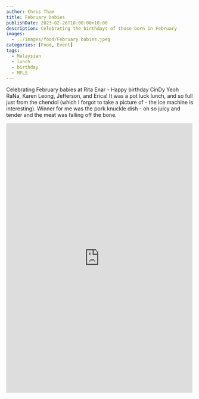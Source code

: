 ```yaml
---
author: Chris Tham
title: February babies
publishDate: 2023-02-26T18:00:00+10:00
description: Celebrating the birthdays of those born in February
images:
  - ../images/food/February babies.jpeg
categories: [Food, Event]
tags:
  - Malaysian
  - lunch
  - birthday
  - MFLS
---
```


Celebrating February babies at Rita Enar - Happy birthday CinDy Yeoh RaNa, Karen Leong, Jefferson, and Erica! It was a pot luck lunch, and so full just from the chendol (which I forgot to take a picture of - the ice machine is interesting). Winner for me was the pork knuckle dish - oh so juicy and tender and the meat was falling off the bone.

<iframe src="https://www.facebook.com/plugins/post.php?href=https%3A%2F%2Fwww.facebook.com%2Fchris1.tham%2Fposts%2Fpfbid02fMwCnk8Z3wXkdZZmSoJiYfk7ETYTFaBvKur6tydbwXs7ovTa4ov5MbeiDzwTtwJrl&show_text=true&width=500" width="500" height="723" style="border:none;overflow:hidden" scrolling="no" frameborder="0" allowfullscreen="true" allow="autoplay; clipboard-write; encrypted-media; picture-in-picture; web-share"></iframe>

